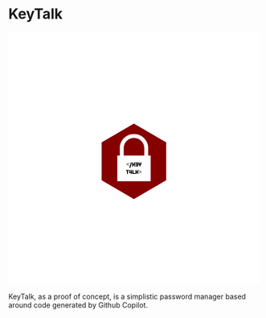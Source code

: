 # KeyTalk

![KeyTalk Logo](Idle/logo.png)

KeyTalk, as a proof of concept, is a simplistic password manager based around code generated by Github Copilot.  

